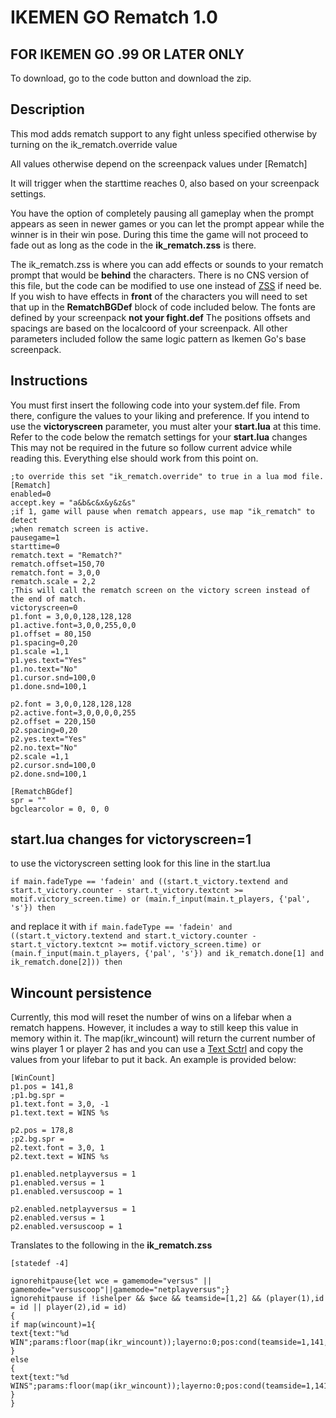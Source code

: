 # IKEMEN GO Rematch 1.0

## FOR IKEMEN GO .99 OR LATER ONLY
To download, go to the code button and download the zip.

## Description
This mod adds rematch support to any fight unless specified otherwise
by turning on the ik_rematch.override value

All values otherwise depend on the screenpack values under [Rematch]

It will trigger when the starttime reaches 0, also based on your screenpack settings.

You have the option of completely pausing all gameplay when the prompt appears as seen in 
newer games or you can let the prompt appear while the winner is in their win pose. During this
time the game will not proceed to fade out as long as the code in the **ik_rematch.zss** is there. 

The ik_rematch.zss is where you can add effects or sounds to your rematch prompt that would be **behind**
the characters. There is no CNS version of this file, but the code can be modified to use one instead of [ZSS](https://github.com/ikemen-engine/Ikemen-GO/wiki/ZSS) if need be.
If you wish to have effects in **front** of the characters you will need to set that up in the
**RematchBGDef** block of code included below. The fonts are defined by your screenpack **not your fight.def** 
The positions offsets and spacings are based on the localcoord of your screenpack. All other parameters included
follow the same logic pattern as Ikemen Go's base screenpack.

## Instructions
You must first insert the following code into your system.def file. From there, configure the values
to your liking and preference. If you intend to use the **victoryscreen** parameter, you must alter your
**start.lua** at this time. Refer to the code below the rematch settings for your **start.lua** changes This may not be required in the future so follow current advice while reading this.
Everything else should work from this point on.

```
;to override this set "ik_rematch.override" to true in a lua mod file.
[Rematch]
enabled=0
accept.key = "a&b&c&x&y&z&s"
;if 1, game will pause when rematch appears, use map "ik_rematch" to detect 
;when rematch screen is active.
pausegame=1
starttime=0
rematch.text = "Rematch?"
rematch.offset=150,70
rematch.font = 3,0,0
rematch.scale = 2,2
;This will call the rematch screen on the victory screen instead of the end of match.
victoryscreen=0
p1.font = 3,0,0,128,128,128
p1.active.font=3,0,0,255,0,0
p1.offset = 80,150
p1.spacing=0,20
p1.scale =1,1
p1.yes.text="Yes"
p1.no.text="No"
p1.cursor.snd=100,0
p1.done.snd=100,1

p2.font = 3,0,0,128,128,128
p2.active.font=3,0,0,0,0,255
p2.offset = 220,150
p2.spacing=0,20
p2.yes.text="Yes"
p2.no.text="No"
p2.scale =1,1
p2.cursor.snd=100,0
p2.done.snd=100,1

[RematchBGdef] 
spr = ""
bgclearcolor = 0, 0, 0
```

## start.lua changes for victoryscreen=1

to use the victoryscreen setting look for this line in the start.lua

```if main.fadeType == 'fadein' and ((start.t_victory.textend and start.t_victory.counter - start.t_victory.textcnt >= motif.victory_screen.time) or (main.f_input(main.t_players, {'pal', 's'}) then```

and replace it with 
```if main.fadeType == 'fadein' and ((start.t_victory.textend and start.t_victory.counter - start.t_victory.textcnt >= motif.victory_screen.time) or (main.f_input(main.t_players, {'pal', 's'}) and ik_rematch.done[1] and ik_rematch.done[2])) then```

## Wincount persistence

Currently, this mod will reset the number of wins on a lifebar when a rematch happens. However, it includes a way to still keep this value in memory within it. 
The map(ikr_wincount) will return the current number of wins player 1 or player 2 has and you can use a [Text Sctrl](https://github.com/ikemen-engine/Ikemen-GO/wiki/State-controllers-(new)#text) and copy the values from your lifebar to put it back.
An example is provided below:

```
[WinCount]
p1.pos = 141,8
;p1.bg.spr = 
p1.text.font = 3,0, -1
p1.text.text = WINS %s

p2.pos = 178,8
;p2.bg.spr = 
p2.text.font = 3,0, 1
p2.text.text = WINS %s

p1.enabled.netplayversus = 1
p1.enabled.versus = 1
p1.enabled.versuscoop = 1

p2.enabled.netplayversus = 1
p2.enabled.versus = 1
p2.enabled.versuscoop = 1
```

Translates to the following in the **ik_rematch.zss**

```
[statedef -4]

ignorehitpause{let wce = gamemode="versus" || gamemode="versuscoop"||gamemode="netplayversus";}
ignorehitpause if !ishelper && $wce && teamside=[1,2] && (player(1),id = id || player(2),id = id)
{
if map(wincount)=1{
text{text:"%d WIN";params:floor(map(ikr_wincount));layerno:0;pos:cond(teamside=1,141,178),8;font:F3;bank:teamside;align:0;scale:1,1}
}
else
{
text{text:"%d WINS";params:floor(map(ikr_wincount));layerno:0;pos:cond(teamside=1,141,178),8;font:F3;bank:teamside;align:0;scale:1,1}
}
}
```
